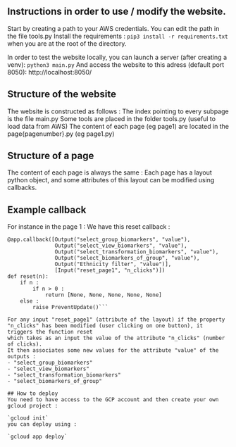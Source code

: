 ## Instructions in order to use / modify the website.

Start by creating a path to your AWS credentials. You can edit the path in the file tools.py
Install the requirements : 
`pip3 install -r requirements.txt` when you are at the root of the directory.

In order to test the website locally, you can launch a server (after creating a venv): 
`python3 main.py`
And access the website to this adress (default port 8050): 
http://localhost:8050/

## Structure of the website 
The website is constructed as follows : 
The index pointing to every subpage is the file main.py
Some tools are placed in the folder tools.py (useful to load data from AWS)
The content of each page (eg page1) are located in the page{pagenumber}.py (eg page1.py)


## Structure of a page 
The content of each page is always the same : 
Each page has a layout python object, and some attributes of this layout can be modified using callbacks.

## Example callback
For instance in the page 1 : 
We have this reset callback : 

```
@app.callback([Output("select_group_biomarkers", "value"),
               Output("select_view_biomarkers", "value"),
               Output("select_transformation_biomarkers", "value"),
               Output("select_biomarkers_of_group", "value"),
               Output("Ethnicity filter", "value")],
               [Input("reset_page1", "n_clicks")])
def reset(n):
    if n :
        if n > 0 :
            return [None, None, None, None, None]
    else :
        raise PreventUpdate()```
        
For any input "reset_page1" (attribute of the layout) if the property "n_clicks" has been modified (user clicking on one button), it triggers the function reset 
which takes as an input the value of the attribute "n_clicks" (number of clicks).
It then associates some new values for the attribute "value" of the outputs :
- "select_group_biomarkers"
- "select_view_biomarkers" 
- "select_transformation_biomarkers"
- "select_biomarkers_of_group"

## How to deploy 
You need to have access to the GCP account and then create your own gcloud project :

`gcloud init`
you can deploy using :

`gcloud app deploy`
